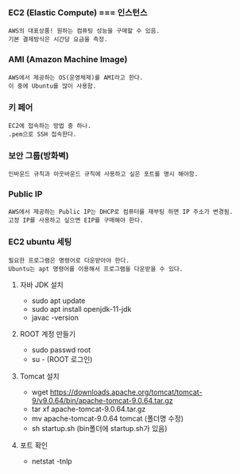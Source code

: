 ### EC2 (Elastic Compute) === 인스턴스

    AWS의 대표상품! 원하는 컴퓨팅 성능을 구매할 수 있음.
    기본 결제방식은 시간당 요금을 측정.

### AMI (Amazon Machine Image)

    AWS에서 제공하는 OS(운영체제)를 AMI라고 한다.
    이 중에 Ubuntu를 많이 사용함.

### 키 페어

    EC2에 접속하는 방법 중 하나.
    .pem으로 SSH 접속한다.

### 보안 그룹(방화벽)

    인바운드 규칙과 아웃바운드 규칙에 사용하고 싶은 포트를 명시 해야함.

### Public IP

    AWS에서 제공하는 Public IP는 DHCP로 컴퓨터를 재부팅 하면 IP 주소가 변경됨.
    고정 IP를 사용하고 싶으면 EIP를 구매해야 한다.

### EC2 ubuntu 세팅

    필요한 프로그램은 명령어로 다운받아야 한다.
    Ubuntu는 apt 명령어를 이용해서 프로그램을 다운받을 수 있다.

1. 자바 JDK 설치

   - sudo apt update
   - sudo apt install openjdk-11-jdk
   - javac -version

2. ROOT 계정 만들기

   - sudo passwd root
   - su - (ROOT 로그인)

3. Tomcat 설치

   - wget https://downloads.apache.org/tomcat/tomcat-9/v9.0.64/bin/apache-tomcat-9.0.64.tar.gz
   - tar xf apache-tomcat-9.0.64.tar.gz
   - mv apache-tomcat-9.0.64 tomcat (폴더명 수정)
   - sh startup.sh (bin폴더에 startup.sh가 있음)

4. 포트 확인
   - netstat -tnlp

